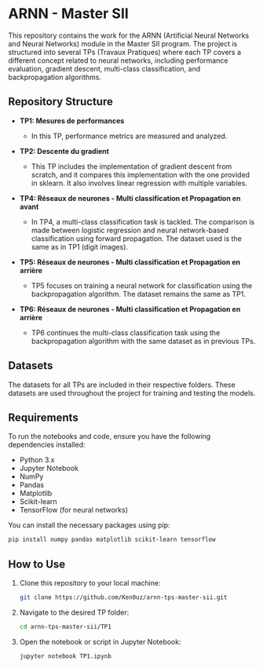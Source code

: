 # ARNN - Master SII

This repository contains the work for the ARNN (Artificial Neural Networks and Neural Networks) module in the Master SII program. The project is structured into several TPs (Travaux Pratiques) where each TP covers a different concept related to neural networks, including performance evaluation, gradient descent, multi-class classification, and backpropagation algorithms.

## Repository Structure

- **TP1: Mesures de performances**
  - In this TP, performance metrics are measured and analyzed.

- **TP2: Descente du gradient**
  - This TP includes the implementation of gradient descent from scratch, and it compares this implementation with the one provided in sklearn. It also involves linear regression with multiple variables.

- **TP4: Réseaux de neurones - Multi classification et Propagation en avant**
  - In TP4, a multi-class classification task is tackled. The comparison is made between logistic regression and neural network-based classification using forward propagation. The dataset used is the same as in TP1 (digit images).

- **TP5: Réseaux de neurones - Multi classification et Propagation en arrière**
  - TP5 focuses on training a neural network for classification using the backpropagation algorithm. The dataset remains the same as TP1.

- **TP6: Réseaux de neurones - Multi classification et Propagation en arrière**
  - TP6 continues the multi-class classification task using the backpropagation algorithm with the same dataset as in previous TPs.

## Datasets
The datasets for all TPs are included in their respective folders. These datasets are used throughout the project for training and testing the models.

## Requirements

To run the notebooks and code, ensure you have the following dependencies installed:

- Python 3.x
- Jupyter Notebook
- NumPy
- Pandas
- Matplotlib
- Scikit-learn
- TensorFlow (for neural networks)

You can install the necessary packages using pip:

```bash
pip install numpy pandas matplotlib scikit-learn tensorflow
```


## How to Use

1. Clone this repository to your local machine:
   ```bash
   git clone https://github.com/Ken0uz/arnn-tps-master-sii.git

2. Navigate to the desired TP folder:
   ```bash
   cd arnn-tps-master-sii/TP1
4. Open the notebook or script in Jupyter Notebook:
   ```bash
   jupyter notebook TP1.ipynb


